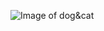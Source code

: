 ![Image of dog&cat](https://cbsnews1.cbsistatic.com/hub/i/r/2011/03/30/216e53ff-a645-11e2-a3f0-029118418759/thumbnail/640x480/89683ad43b2852693922899180007e16/dog_cat_iStock_000005859307.jpg)
